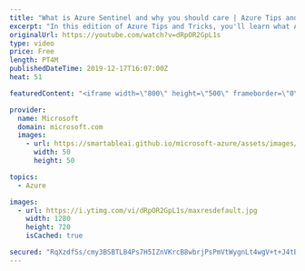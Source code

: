 ```yaml
---
title: "What is Azure Sentinel and why you should care | Azure Tips and Tricks"
excerpt: "In this edition of Azure Tips and Tricks, you'll learn what Azure Sentinel is and how to use it. Azure Sentinel provides a threat detection and mitigation service that helps you to detect incident and threats when they happen and helps you to solve them as effectively as possible.    For more tips and"
originalUrl: https://youtube.com/watch?v=dRpOR2GpL1s
type: video
price: Free
length: PT4M
publishedDateTime: 2019-12-17T16:07:00Z
heat: 51

featuredContent: "<iframe width=\"800\" height=\"500\" frameborder=\"0\" src=\"https://www.youtube.com/embed/dRpOR2GpL1s\" allow=\"accelerometer; autoplay; encrypted-media; gyroscope; picture-in-picture\" allowfullscreen></iframe>"

provider:
  name: Microsoft
  domain: microsoft.com
  images:
    - url: https://smartableai.github.io/microsoft-azure/assets/images/organizations/microsoft.com-50x50.jpg
      width: 50
      height: 50

topics:
  - Azure

images:
  - url: https://i.ytimg.com/vi/dRpOR2GpL1s/maxresdefault.jpg
    width: 1280
    height: 720
    isCached: true

secured: "RqXzdfSs/cmy3BSBTLB4Ps7H5IZnVKrcB8wbrjPsPmVtWygnLt4wgV+t+J4tBel9f/tMWkLfcf8UDicNMBVnohXK6EqIAjeYOHKfr6L4mdmg+t1Ip8Ud9ngeNtoFSrBXEjKbda64/PmrPxrl6pqnkQvMxvz2v4HXjI0rgRNxcCn+Hf81YSc+sElqytjNCDuqAYDw+VtKt7m+Vjv9K3YIqEQ7fV+CRuEBJU1nMr2Z32ZTDpkwuzFsxvladmRhTONlKGKly++HfN4k4TrHd9kPcWcd4jxs99uUpmKNBFmY3sjWqpfKP9NboCvXEaww8BG0UqDYPz6owFy7W3DZsr0MApboIUl9oOgEKPjHY7wj5ehLKrgyjdFRsGz5r8hYhfZnSoT0n5sLxGVlEI1e/OHCQUESUG4DAOxewx9GpxxIkLo=;vTqpmLfLjjX7qbJ11TTADg=="
---
```



